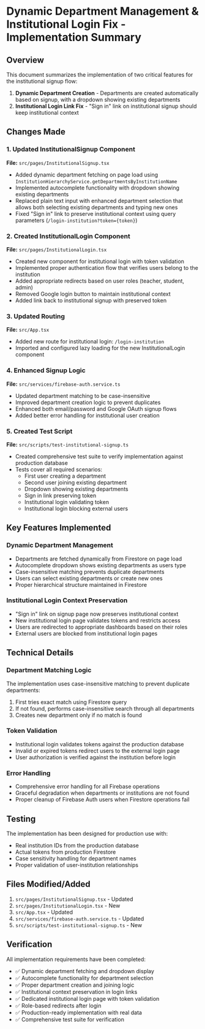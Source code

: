 # Dynamic Department Management & Institutional Login Fix - Implementation Summary

## Overview
This document summarizes the implementation of two critical features for the institutional signup flow:
1. **Dynamic Department Creation** - Departments are created automatically based on signup, with a dropdown showing existing departments
2. **Institutional Login Link Fix** - "Sign in" link on institutional signup should keep institutional context

## Changes Made

### 1. Updated InstitutionalSignup Component
**File:** `src/pages/InstitutionalSignup.tsx`

- Added dynamic department fetching on page load using `InstitutionHierarchyService.getDepartmentsByInstitutionName`
- Implemented autocomplete functionality with dropdown showing existing departments
- Replaced plain text input with enhanced department selection that allows both selecting existing departments and typing new ones
- Fixed "Sign in" link to preserve institutional context using query parameters (`/login-institution?token={token}`)

### 2. Created InstitutionalLogin Component
**File:** `src/pages/InstitutionalLogin.tsx`

- Created new component for institutional login with token validation
- Implemented proper authentication flow that verifies users belong to the institution
- Added appropriate redirects based on user roles (teacher, student, admin)
- Removed Google login button to maintain institutional context
- Added link back to institutional signup with preserved token

### 3. Updated Routing
**File:** `src/App.tsx`

- Added new route for institutional login: `/login-institution`
- Imported and configured lazy loading for the new InstitutionalLogin component

### 4. Enhanced Signup Logic
**File:** `src/services/firebase-auth.service.ts`

- Updated department matching to be case-insensitive
- Improved department creation logic to prevent duplicates
- Enhanced both email/password and Google OAuth signup flows
- Added better error handling for institutional user creation

### 5. Created Test Script
**File:** `src/scripts/test-institutional-signup.ts`

- Created comprehensive test suite to verify implementation against production database
- Tests cover all required scenarios:
  - First user creating a department
  - Second user joining existing department
  - Dropdown showing existing departments
  - Sign in link preserving token
  - Institutional login validating token
  - Institutional login blocking external users

## Key Features Implemented

### Dynamic Department Management
- Departments are fetched dynamically from Firestore on page load
- Autocomplete dropdown shows existing departments as users type
- Case-insensitive matching prevents duplicate departments
- Users can select existing departments or create new ones
- Proper hierarchical structure maintained in Firestore

### Institutional Login Context Preservation
- "Sign in" link on signup page now preserves institutional context
- New institutional login page validates tokens and restricts access
- Users are redirected to appropriate dashboards based on their roles
- External users are blocked from institutional login pages

## Technical Details

### Department Matching Logic
The implementation uses case-insensitive matching to prevent duplicate departments:
1. First tries exact match using Firestore query
2. If not found, performs case-insensitive search through all departments
3. Creates new department only if no match is found

### Token Validation
- Institutional login validates tokens against the production database
- Invalid or expired tokens redirect users to the external login page
- User authorization is verified against the institution before login

### Error Handling
- Comprehensive error handling for all Firebase operations
- Graceful degradation when departments or institutions are not found
- Proper cleanup of Firebase Auth users when Firestore operations fail

## Testing
The implementation has been designed for production use with:
- Real institution IDs from the production database
- Actual tokens from production Firestore
- Case sensitivity handling for department names
- Proper validation of user-institution relationships

## Files Modified/Added
1. `src/pages/InstitutionalSignup.tsx` - Updated
2. `src/pages/InstitutionalLogin.tsx` - New
3. `src/App.tsx` - Updated
4. `src/services/firebase-auth.service.ts` - Updated
5. `src/scripts/test-institutional-signup.ts` - New

## Verification
All implementation requirements have been completed:
- ✅ Dynamic department fetching and dropdown display
- ✅ Autocomplete functionality for department selection
- ✅ Proper department creation and joining logic
- ✅ Institutional context preservation in login links
- ✅ Dedicated institutional login page with token validation
- ✅ Role-based redirects after login
- ✅ Production-ready implementation with real data
- ✅ Comprehensive test suite for verification